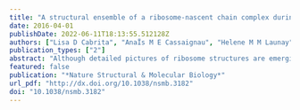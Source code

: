 ```yaml
---
title: "A structural ensemble of a ribosome-nascent chain complex during cotranslational protein folding."
date: 2016-04-01
publishDate: 2022-06-11T18:13:55.512128Z
authors: ["Lisa D Cabrita", "AnaÏs M E Cassaignau", "Helene M M Launay", "Christopher A Waudby", "Tomasz Włodarski", "Carlo Camilloni", "Maria-Evangelia Karyadi", "Amy L Robertson", "Xiaolin Wang", "Anne S Wentink", "Luke Goodsell", "Cheryl A Woolhead", "Michele Vendruscolo", "Christopher M Dobson", "John Christodoulou"]
publication_types: ["2"]
abstract: "Although detailed pictures of ribosome structures are emerging, little is known about the structural and cotranslational folding properties of nascent polypeptide chains at the atomic level. Here we used solution-state NMR spectroscopy to define a structural ensemble of a ribosome-nascent chain complex (RNC) formed during protein biosynthesis in Escherichia coli, in which a pair of immunoglobulin-like domains adopts a folded N-terminal domain (FLN5) and a disordered but compact C-terminal domain (FLN6). To study how FLN5 acquires its native structure cotranslationally, we progressively shortened the RNC constructs. We found that the ribosome modulates the folding process, because the complete sequence of FLN5 emerged well beyond the tunnel before acquiring native structure, whereas FLN5 in isolation folded spontaneously, even when truncated. This finding suggests that regulating structure acquisition during biosynthesis can reduce the probability of misfolding, particularly of homologous domains."
featured: false
publication: "*Nature Structural & Molecular Biology*"
url_pdf: "http://dx.doi.org/10.1038/nsmb.3182"
doi: "10.1038/nsmb.3182"
---
```



